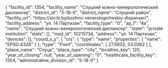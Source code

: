 {
    "facility_id": 1354,
    "facility_name": "Слуцкий кожно-венерологический диспансер",
    "district_id": "5-18-0",
    "district_name": "Слуцкий район",
    "facility_url": "https:\/\/slcrb.by\/kozhno-venerologicheskiy-dispanser\/",
    "facility_address": "ул. 14 Партизан",
    "facility_type": "0",
    "ap_1": "4а",
    "name": "Слуцкий кожно-венерологический диспансер",
    "state": "private institution",
    "stats": [],
    "med_id": 10215734,
    "address": "ул. 14 Партизан",
    "devices": [],
    "coord_x_y": {
        "crs": {
            "type": "name",
            "properties": {
                "name": "EPSG:4326"
            }
        },
        "type": "Point",
        "coordinates": [
            27.5602,
            53.0362
        ]
    },
    "place_name": "Слуцк",
    "place_type": "city",
    "localties_key": 120,
    "year_of_closing": null,
    "year_of_opening": "0",
    "healthcare_facility_key": 1354,
    "administrative_division_id": "5-18-0"
}